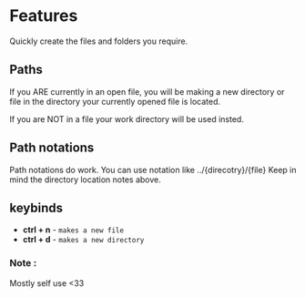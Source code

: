 # Features

Quickly create the files and folders you require.

## Paths
If you ARE currently in an open file, you will be making a new directory or file in the directory your currently opened file is located. 

If you are NOT in a file your work directory will be used insted.

## Path notations
Path notations do work. You can use notation like ../{direcotry}/{file}
Keep in mind the directory location notes above.

## keybinds

- **ctrl + n** - `makes a new file`
- **ctrl + d** - `makes a new directory`

### Note :

Mostly self use <33